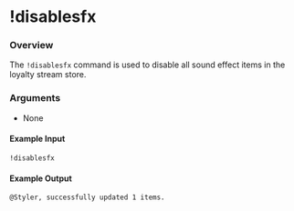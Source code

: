# !disablesfx

### Overview

The `!disablesfx` command is used to disable all sound effect items in the loyalty stream store.

### Arguments

- None

#### Example Input

```
!disablesfx
```

#### Example Output

```
@Styler, successfully updated 1 items. 
```
